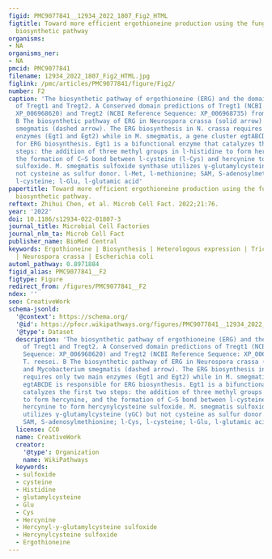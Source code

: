 ```yaml
---
figid: PMC9077841__12934_2022_1807_Fig2_HTML
figtitle: Toward more efficient ergothioneine production using the fungal ergothioneine
  biosynthetic pathway
organisms:
- NA
organisms_ner:
- NA
pmcid: PMC9077841
filename: 12934_2022_1807_Fig2_HTML.jpg
figlink: /pmc/articles/PMC9077841/figure/Fig2/
number: F2
caption: 'The biosynthetic pathway of ergothioneine (ERG) and the domain prediction
  of Tregt1 and Tregt2. A Conserved domain predictions of Tregt1 (NCBI Reference Sequence:
  XP_006968620) and Tregt2 (NCBI Reference Sequence: XP_006968735) from T. reesei.
  B The biosynthetic pathway of ERG in Neurospora crassa (solid arrow) and Mycobacterium
  smegmatis (dashed arrow). The ERG biosynthesis in N. crassa requires only two main
  enzymes (Egt1 and Egt2) while in M. smegmatis, a gene cluster egtABCDE is responsible
  for ERG biosynthesis. Egt1 is a bifunctional enzyme that catalyzes the first two
  steps: the addition of three methyl groups in l-histidine to form hercynine, and
  the formation of C–S bond between l-cysteine (l-Cys) and hercynine to form hercynylcysteine
  sulfoxide. M. smegmatis sulfoxide synthase utilizes γ-glutamylcysteine (γGC) but
  not cysteine as sulfur donor. l-Met, l-methionine; SAM, S-adenosylmethionine; l-Cys,
  l-cysteine; l-Glu, l-glutamic acid'
papertitle: Toward more efficient ergothioneine production using the fungal ergothioneine
  biosynthetic pathway.
reftext: Zhihui Chen, et al. Microb Cell Fact. 2022;21:76.
year: '2022'
doi: 10.1186/s12934-022-01807-3
journal_title: Microbial Cell Factories
journal_nlm_ta: Microb Cell Fact
publisher_name: BioMed Central
keywords: Ergothioneine | Biosynthesis | Heterologous expression | Trichoderma reesei
  | Neurospora crassa | Escherichia coli
automl_pathway: 0.8971884
figid_alias: PMC9077841__F2
figtype: Figure
redirect_from: /figures/PMC9077841__F2
ndex: ''
seo: CreativeWork
schema-jsonld:
  '@context': https://schema.org/
  '@id': https://pfocr.wikipathways.org/figures/PMC9077841__12934_2022_1807_Fig2_HTML.html
  '@type': Dataset
  description: 'The biosynthetic pathway of ergothioneine (ERG) and the domain prediction
    of Tregt1 and Tregt2. A Conserved domain predictions of Tregt1 (NCBI Reference
    Sequence: XP_006968620) and Tregt2 (NCBI Reference Sequence: XP_006968735) from
    T. reesei. B The biosynthetic pathway of ERG in Neurospora crassa (solid arrow)
    and Mycobacterium smegmatis (dashed arrow). The ERG biosynthesis in N. crassa
    requires only two main enzymes (Egt1 and Egt2) while in M. smegmatis, a gene cluster
    egtABCDE is responsible for ERG biosynthesis. Egt1 is a bifunctional enzyme that
    catalyzes the first two steps: the addition of three methyl groups in l-histidine
    to form hercynine, and the formation of C–S bond between l-cysteine (l-Cys) and
    hercynine to form hercynylcysteine sulfoxide. M. smegmatis sulfoxide synthase
    utilizes γ-glutamylcysteine (γGC) but not cysteine as sulfur donor. l-Met, l-methionine;
    SAM, S-adenosylmethionine; l-Cys, l-cysteine; l-Glu, l-glutamic acid'
  license: CC0
  name: CreativeWork
  creator:
    '@type': Organization
    name: WikiPathways
  keywords:
  - sulfoxide
  - cysteine
  - Histidine
  - glutamylcysteine
  - Glu
  - Cys
  - Hercynine
  - Hercynyl-y-glutamylcysteine sulfoxide
  - Hercynylcysteine sulfoxide
  - Ergothioneine
---
```


